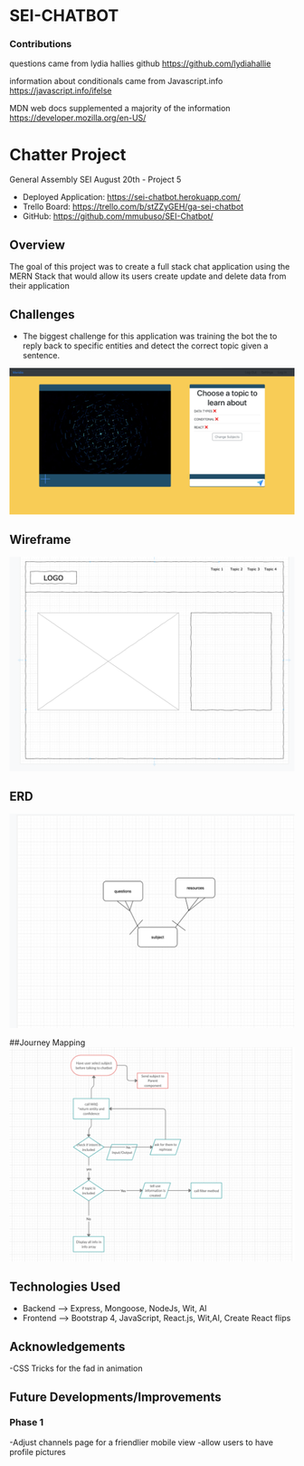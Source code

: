 # SEI-CHATBOT
### Contributions
questions came from lydia hallies github 
https://github.com/lydiahallie

information about conditionals came from Javascript.info
https://javascript.info/ifelse


MDN web docs supplemented a majority of the information
https://developer.mozilla.org/en-US/


# Chatter Project

General Assembly SEI August 20th  - Project 5


- Deployed Application: https://sei-chatbot.herokuapp.com/
- Trello Board: https://trello.com/b/stZZyGEH/ga-sei-chatbot
- GitHub:  https://github.com/mmubuso/SEI-Chatbot/
## Overview
The goal of this project was to create a full stack chat application using the MERN Stack that would allow its users 
create update and delete data from their application

## Challenges
- The biggest challenge for this application was training the bot the to reply back to specific entities and detect the correct topic given a sentence.

![Picture of Meridio](https://github.com/mmubuso/SEI-Chatbot/blob/master/sei-chatbot.png)


## Wireframe
!["A Wireframe of Meridio"](https://github.com/mmubuso/SEI-Chatbot/blob/master/wireframe.png)

## ERD
!["ERD"](https://github.com/mmubuso/SEI-Chatbot/blob/master/ERD.png)

##Journey Mapping
!["Journey Map"](https://github.com/mmubuso/SEI-Chatbot/blob/master/Journey%20Mapping.png)

## Technologies Used
- Backend --> Express, Mongoose, NodeJs, Wit, AI
- Frontend --> Bootstrap 4, JavaScript, React.js, Wit,AI, Create React flips

## Acknowledgements
-CSS Tricks for the fad in animation

## Future Developments/Improvements
### Phase 1
-Adjust channels page for a friendlier mobile view
-allow users to have profile pictures

